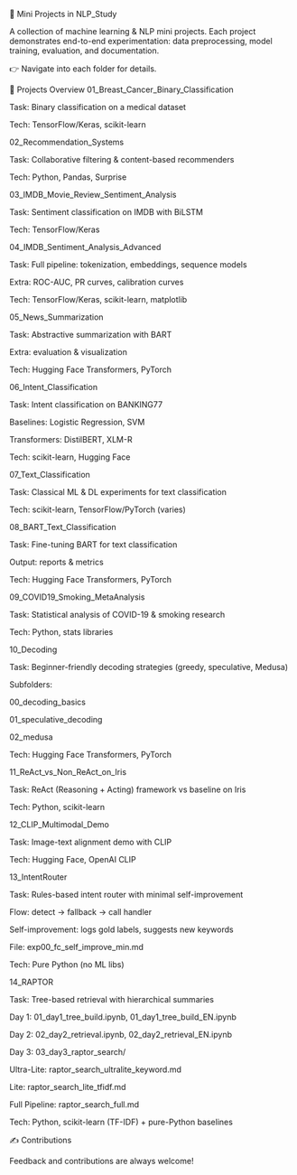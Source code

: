 🧩 Mini Projects in NLP_Study

A collection of machine learning & NLP mini projects.
Each project demonstrates end-to-end experimentation: data preprocessing, model training, evaluation, and documentation.

👉 Navigate into each folder for details.

📂 Projects Overview
01_Breast_Cancer_Binary_Classification

Task: Binary classification on a medical dataset

Tech: TensorFlow/Keras, scikit-learn

02_Recommendation_Systems

Task: Collaborative filtering & content-based recommenders

Tech: Python, Pandas, Surprise

03_IMDB_Movie_Review_Sentiment_Analysis

Task: Sentiment classification on IMDB with BiLSTM

Tech: TensorFlow/Keras

04_IMDB_Sentiment_Analysis_Advanced

Task: Full pipeline: tokenization, embeddings, sequence models

Extra: ROC-AUC, PR curves, calibration curves

Tech: TensorFlow/Keras, scikit-learn, matplotlib

05_News_Summarization

Task: Abstractive summarization with BART

Extra: evaluation & visualization

Tech: Hugging Face Transformers, PyTorch

06_Intent_Classification

Task: Intent classification on BANKING77

Baselines: Logistic Regression, SVM

Transformers: DistilBERT, XLM-R

Tech: scikit-learn, Hugging Face

07_Text_Classification

Task: Classical ML & DL experiments for text classification

Tech: scikit-learn, TensorFlow/PyTorch (varies)

08_BART_Text_Classification

Task: Fine-tuning BART for text classification

Output: reports & metrics

Tech: Hugging Face Transformers, PyTorch

09_COVID19_Smoking_MetaAnalysis

Task: Statistical analysis of COVID-19 & smoking research

Tech: Python, stats libraries

10_Decoding

Task: Beginner-friendly decoding strategies (greedy, speculative, Medusa)

Subfolders:

00_decoding_basics

01_speculative_decoding

02_medusa

Tech: Hugging Face Transformers, PyTorch

11_ReAct_vs_Non_ReAct_on_Iris

Task: ReAct (Reasoning + Acting) framework vs baseline on Iris

Tech: Python, scikit-learn

12_CLIP_Multimodal_Demo

Task: Image-text alignment demo with CLIP

Tech: Hugging Face, OpenAI CLIP

13_IntentRouter

Task: Rules-based intent router with minimal self-improvement

Flow: detect → fallback → call handler

Self-improvement: logs gold labels, suggests new keywords

File: exp00_fc_self_improve_min.md

Tech: Pure Python (no ML libs)

14_RAPTOR

Task: Tree-based retrieval with hierarchical summaries

Day 1: 01_day1_tree_build.ipynb, 01_day1_tree_build_EN.ipynb

Day 2: 02_day2_retrieval.ipynb, 02_day2_retrieval_EN.ipynb

Day 3: 03_day3_raptor_search/

Ultra-Lite: raptor_search_ultralite_keyword.md

Lite: raptor_search_lite_tfidf.md

Full Pipeline: raptor_search_full.md

Tech: Python, scikit-learn (TF-IDF) + pure-Python baselines

✍️ Contributions

Feedback and contributions are always welcome!
